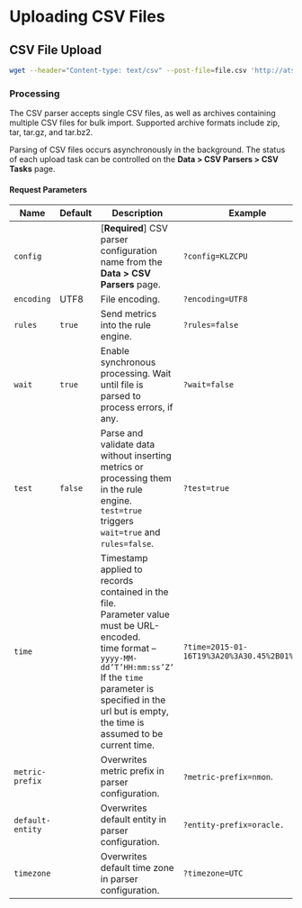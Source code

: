 # Uploading CSV Files

## CSV File Upload

```sh
wget --header="Content-type: text/csv" --post-file=file.csv 'http://atsd_hostname:port/csv?config=${config_name}'
```

### Processing

The CSV parser accepts single CSV files, as well as archives containing multiple CSV files for bulk import. Supported archive formats include zip, tar, tar.gz, and tar.bz2.

Parsing of CSV files occurs asynchronously in the background. The status of each upload task can be controlled on the **Data > CSV Parsers > CSV Tasks** page.

#### Request Parameters

| Name | Default | Description | Example |
| --- | --- | --- | --- |
|  `config`  |  |  [**Required**] CSV parser configuration name from the **Data > CSV Parsers** page.  |  `?config=KLZCPU`  |
|  `encoding`  |  UTF8  |  File encoding.  |  `?encoding=UTF8`  |
|  `rules`  |  `true`  |  Send metrics into the rule engine.  |  `?rules=false`  |
|  `wait`  |  `true`  |  Enable synchronous processing. Wait until file is parsed to process errors, if any.  |  `?wait=false`  |
|  `test`  |  `false`  |  Parse and validate data without inserting metrics or processing them in the rule engine. `test=true` triggers `wait=true` and `rules=false`.  |  `?test=true`  |
|  `time`  |  |  Timestamp applied to records contained in the file.<br>Parameter value must be URL-encoded.<br>time format – `yyyy-MM-dd’T’HH:mm:ss’Z’`<br>If the `time` parameter is specified in the url but is empty, the time is assumed to be current time.  |  `?time=2015-01-16T19%3A20%3A30.45%2B01%3A00`  |
|  `metric-prefix`  |  |  Overwrites metric prefix in parser configuration.  |  `?metric-prefix=nmon`.  |
|  `default-entity`  |  |  Overwrites default entity in parser configuration.  |  `?entity-prefix=oracle.`  |
|  `timezone`  |  |  Overwrites default time zone in parser configuration.  |  `?timezone=UTC`  |